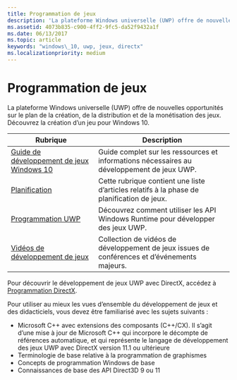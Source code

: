 ```yaml
---
title: Programmation de jeux
description: 'La plateforme Windows universelle (UWP) offre de nouvelles opportunités sur le plan de la création, de la distribution et de la monétisation des jeux. Découvrez comment créer un jeu ou porter un jeu existant.'
ms.assetid: 4073b835-c900-4ff2-9fc5-da52f9432a1f
ms.date: 06/13/2017
ms.topic: article
keywords: "windows\_10, uwp, jeux, directx"
ms.localizationpriority: medium
---
```

# <a name="game-programming"></a>Programmation de jeux

La plateforme Windows universelle (UWP) offre de nouvelles opportunités sur le plan de la création, de la distribution et de la monétisation des jeux. Découvrez la création d’un jeu pour Windows 10.

| Rubrique | Description |
|---------------------------------------------------------------------------------------------------------------------------------------------------|-------------------------------------------------------------------------------------------------------------------------------------------------------------------------------------------------------------------------------------------------------------------------------------------------------------------------------------------------------------------------------------------------------------------------------------------------------------------------------|
| [Guide de développement de jeux Windows 10](e2e.md) | Guide complet sur les ressources et informations nécessaires au développement de jeux UWP. |
| [Planification](planning.md) | Cette rubrique contient une liste d’articles relatifs à la phase de planification de jeux. |
| [Programmation UWP](uwp-programming.md) | Découvrez comment utiliser les API Windows Runtime pour développer des jeux UWP. |
| [Vidéos de développement de jeux](game-development-videos.md) | Collection de vidéos de développement de jeux issues de conférences et d’événements majeurs. |

Pour découvrir le développement de jeux UWP avec DirectX, accédez à [Programmation DirectX](directx-programming.md).

Pour utiliser au mieux les vues d’ensemble du développement de jeux et des didacticiels, vous devez être familiarisé avec les sujets suivants :

-   Microsoft C++ avec extensions des composants (C++/CX). Il s’agit d’une mise à jour de Microsoft C++ qui incorpore le décompte de références automatique, et qui représente le langage de développement des jeux UWP avec DirectX version 11.1 ou ultérieure
-   Terminologie de base relative à la programmation de graphismes
-   Concepts de programmation Windows de base
-   Connaissances de base des API Direct3D 9 ou 11

 

 




